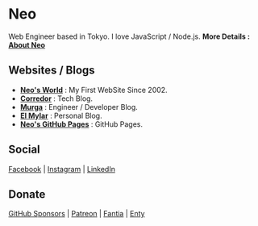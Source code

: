 # __Neo__

Web Engineer based in Tokyo. I love JavaScript / Node.js. __More Details : [About Neo](https://neos21.github.io/about/)__


## Websites / Blogs

- __[Neo's World](http://neo.s21.xrea.com/)__ : My First WebSite Since 2002.
- __[Corredor](https://neos21.hatenablog.com/)__ : Tech Blog.
- __[Murga](https://neos21.hatenablog.jp/)__ : Engineer / Developer Blog.
- __[El Mylar](https://neos21.hateblo.jp/)__ : Personal Blog.
- __[Neo's GitHub Pages](https://neos21.github.io/)__ : GitHub Pages.


## Social

[Facebook](https://www.facebook.com/Neos21) | [Instagram](https://www.instagram.com/Neos21) | [LinkedIn](https://www.linkedin.com/in/Neos21)


## Donate

[GitHub Sponsors](https://github.com/sponsors/Neos21) | [Patreon](https://www.patreon.com/Neos21) | [Fantia](https://fantia.jp/Neos21) | [Enty](https://enty.jp/Neos21)
